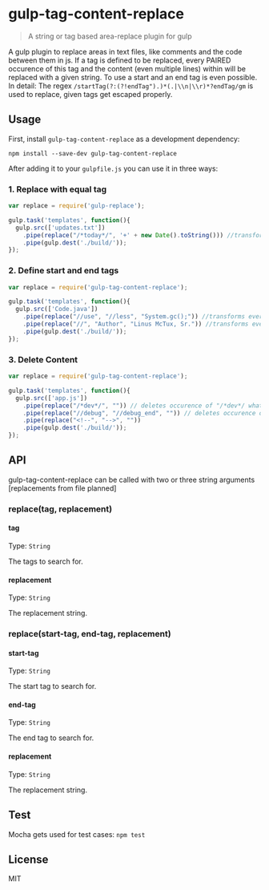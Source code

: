 # gulp-tag-content-replace
> A string or tag based area-replace plugin for gulp

A gulp plugin to replace areas in text files, like comments and the code between them in js. If a tag is defined to be replaced, every PAIRED occurence of this tag and the content (even multiple lines) within will be replaced with a given string. To use a start and an end tag is even possible. In detail: The regex `/startTag(?:(?!endTag").)*(.|\\n|\\r)*?endTag/gm` is used to replace, given tags get escaped properly.

## Usage

First, install `gulp-tag-content-replace` as a development dependency:

```shell
npm install --save-dev gulp-tag-content-replace
```

After adding it to your `gulpfile.js` you can use it in three ways:

### 1. Replace with equal tag
```javascript
var replace = require('gulp-replace');

gulp.task('templates', function(){
  gulp.src(['updates.txt'])
    .pipe(replace("/*today*/", '+' + new Date().toString())) //transforms every /*today*/ -> "day month Date year...."
    .pipe(gulp.dest('./build/'));
});
```
### 2. Define start and end tags
```javascript
var replace = require('gulp-tag-content-replace');

gulp.task('templates', function(){
  gulp.src(['Code.java'])
    .pipe(replace("//use", "//less", "System.gc();")) //transforms every "//use whateverXYZ //less" -> System.gc();
    .pipe(replace("//", "Author", "Linus McTux, Sr.")) //transforms every "//Author" -> "Linus McTux, Sr."
    .pipe(gulp.dest('./build/'));
});
```
### 3. Delete Content
```javascript
var replace = require('gulp-tag-content-replace');

gulp.task('templates', function(){
  gulp.src(['app.js'])
    .pipe(replace("/*dev*/", "")) // deletes occurence of "/*dev*/ whateverXYZ /*dev*/"
    .pipe(replace("//debug", "//debug_end", "")) // deletes occurence of "//debug whateverXYZ //debug_end"
    .pipe(replace("<!--", "-->", ""))
    .pipe(gulp.dest('./build/'));
});
```

## API

gulp-tag-content-replace can be called with two or three string arguments [replacements from file planned]

### replace(tag, replacement)

#### tag
Type: `String`

The tags to search for.

#### replacement
Type: `String`

The replacement string.

### replace(start-tag, end-tag, replacement)

#### start-tag
Type: `String`

The start tag to search for.

#### end-tag
Type: `String`

The end tag to search for.

#### replacement
Type: `String`

The replacement string.

## Test
Mocha gets used for test cases:
`npm test`

## License
MIT
